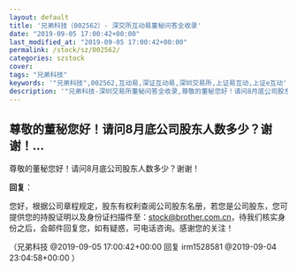 ```yaml
---
layout: default
title: '兄弟科技（002562）- 深交所互动易董秘问答全收录'
date: "2019-09-05 17:00:42+00:00"
last_modified_at: "2019-09-05 17:00:42+00:00"
permalink: /stock/sz/002562/
categories: szstock
cover: 
tags: "兄弟科技"
keywords: '"兄弟科技",002562,互动易,深证互动易,深圳交易所,上证易互动,上证e互动'
description: '"兄弟科技-深圳交易所董秘问答全收录,尊敬的董秘您好！请问8月底公司股东人数多少？谢谢！"'
---
```


## 尊敬的董秘您好！请问8月底公司股东人数多少？谢谢！...

尊敬的董秘您好！请问8月底公司股东人数多少？谢谢！

**回复**：

您好，根据公司章程规定，股东有权利查阅公司股东名册，若您是公司股东，您可提供您的持股证明以及身份证扫描件至：stock@brother.com.cn，待我们核实身份之后，会邮件回复您，如有疑惑，可电话咨询。感谢您的关注！ 

（兄弟科技  @2019-09-05 17:00:42+00:00 回复 irm1528581  @2019-09-04 23:04:58+00:00 ）

